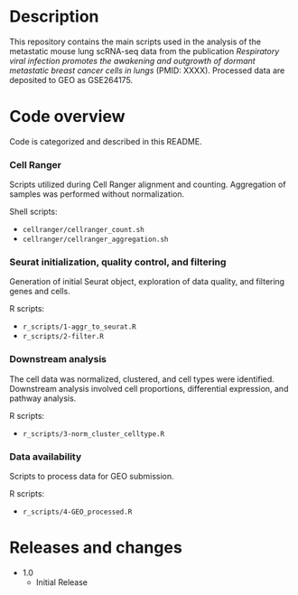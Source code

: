 # Description

This repository contains the main scripts used in the analysis of the metastatic mouse lung scRNA-seq data from the publication *Respiratory viral infection promotes the awakening and outgrowth of dormant metastatic breast cancer cells in lungs* (PMID: XXXX). Processed data are deposited to GEO as GSE264175.

# Code overview

Code is categorized and described in this README. 

### Cell Ranger

Scripts utilized during Cell Ranger alignment and counting. Aggregation of samples was performed without normalization. 

Shell scripts:

* `cellranger/cellranger_count.sh`
* `cellranger/cellranger_aggregation.sh`

### Seurat initialization, quality control, and filtering

Generation of initial Seurat object, exploration of data quality, and filtering genes and cells. 

R scripts:

* `r_scripts/1-aggr_to_seurat.R`
* `r_scripts/2-filter.R`

### Downstream analysis

The cell data was normalized, clustered, and cell types were identified. Downstream analysis involved cell proportions, differential expression, and pathway analysis. 

R scripts:

* `r_scripts/3-norm_cluster_celltype.R`

### Data availability

Scripts to process data for GEO submission. 

R scripts:

* `r_scripts/4-GEO_processed.R`

# Releases and changes

* 1.0
  * Initial Release
